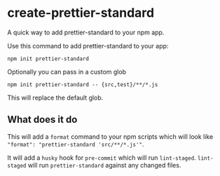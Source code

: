 # create-prettier-standard
A quick way to add prettier-standard to your npm app.

Use this command to add prettier-standard to your app:

```
npm init prettier-standard
```

Optionally you can pass in a custom glob

```
npm init prettier-standard -- {src,test}/**/*.js
```

This will replace the default glob.

## What does it do

This will add a `format` command to your npm scripts which will look like `"format": "prettier-standard 'src/**/*.js'"`.

It will add a `husky` hook for `pre-commit` which will run `lint-staged`. `lint-staged` will run `prettier-standard` against any changed files.
